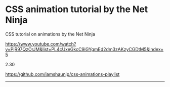 # CSS animation tutorial by the Net Ninja

CSS tutorial on animations by the Net Ninja

https://www.youtube.com/watch?v=PjR97QzOrJM&list=PL4cUxeGkcC9iGYgmEd2dm3zAKzyCGDtM5&index=5

2.30

https://github.com/iamshaunjp/css-animations-playlist

___




